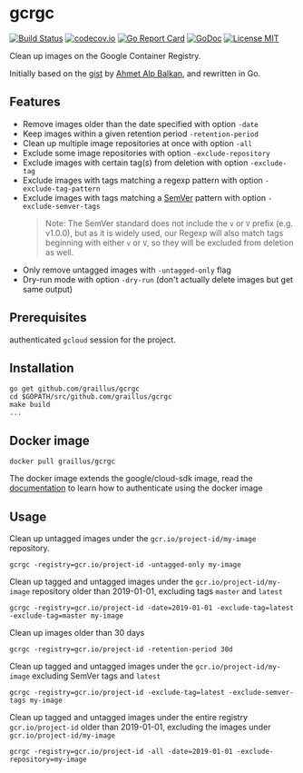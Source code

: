 gcrgc
=====

[![Build Status](https://travis-ci.org/graillus/gcrgc.svg?branch=master)](https://travis-ci.org/graillus/gcrgc)
[![codecov.io](http://codecov.io/github/graillus/gcrgc/coverage.svg?branch=master)](http://codecov.io/github/graillus/gcrgc?branch=master)
[![Go Report Card](https://goreportcard.com/badge/github.com/graillus/gcrgc)](https://goreportcard.com/report/github.com/graillus/gcrgc)
[![GoDoc](https://godoc.org/github.com/graillus/gcrgc?status.svg)](https://godoc.org/github.com/graillus/gcrgc)
[![License MIT](https://img.shields.io/github/license/graillus/gcrgc.svg)](https://github.com/graillus/gcrgc/blob/master/LICENSE)

Clean up images on the Google Container Registry.

Initially based on the [gist](https://gist.github.com/ahmetb/7ce6d741bd5baa194a3fac6b1fec8bb7) by [Ahmet Alp Balkan](https://gist.github.com/ahmetb), and rewritten in Go.

## Features

- Remove images older than the date specified with option `-date`
- Keep images within a given retention period `-retention-period`
- Clean up multiple image repositories at once with option `-all`
- Exclude some image repositories with option `-exclude-repository`
- Exclude images with certain tag(s) from deletion with option `-exclude-tag`
- Exclude images with tags matching a regexp pattern with option `-exclude-tag-pattern`
- Exclude images with tags matching a [SemVer](https://semver.org) pattern with option `-exclude-semver-tags`
  > Note: The SemVer standard does not include the `v` or `V` prefix (e.g. v1.0.0), but as it is widely used, our Regexp will also match tags beginning with either `v` or `V`, so they will be excluded from deletion as well.
- Only remove untagged images with `-untagged-only` flag
- Dry-run mode with option `-dry-run` (don't actually delete images but get same output)

## Prerequisites
authenticated `gcloud` session for the project.

## Installation

```
go get github.com/graillus/gcrgc
cd $GOPATH/src/github.com/graillus/gcrgc
make build
...
```

## Docker image

```
docker pull graillus/gcrgc
```

The docker image extends the google/cloud-sdk image, read the [documentation](https://hub.docker.com/r/google/cloud-sdk/) to learn how to authenticate using the docker image

## Usage

Clean up untagged images under the `gcr.io/project-id/my-image` repository.
```
gcrgc -registry=gcr.io/project-id -untagged-only my-image
```

Clean up tagged and untagged images under the `gcr.io/project-id/my-image` repository older than 2019-01-01, excluding tags `master` and `latest`
```
gcrgc -registry=gcr.io/project-id -date=2019-01-01 -exclude-tag=latest -exclude-tag=master my-image
```

Clean up images older than 30 days
```
gcrgc -registry=gcr.io/project-id -retention-period 30d
```

Clean up tagged and untagged images under the `gcr.io/project-id/my-image` excluding SemVer tags and `latest`
```
gcrgc -registry=gcr.io/project-id -exclude-tag=latest -exclude-semver-tags my-image
```

Clean up tagged and untagged images under the entire registry `gcr.io/project-id` older than 2019-01-01, excluding the images under `gcr.io/project-id/my-image`
```
gcrgc -registry=gcr.io/project-id -all -date=2019-01-01 -exclude-repository=my-image
```
